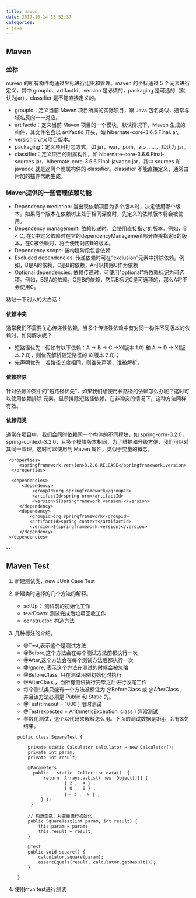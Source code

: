 ```yaml
---
title: maven
date: 2017-10-14 13:52:37
categories:
- java
---
```


## Maven

### 坐标

maven 的所有构件均通过坐标进行组织和管理。maven 的坐标通过 5 个元素进行定义，其中 groupId、artifactId、version 是必须的，packaging 是可选的（默认为jar），classifier 是不能直接定义的。

- groupId：定义当前 Maven 项目所属的实际项目，跟 Java 包名类似，通常与域名反向一一对应。
- artifactId：定义当前 Maven 项目的一个模块，默认情况下，Maven 生成的构件，其文件名会以 artifactId 开头，如 hibernate-core-3.6.5.Final.jar。
- version：定义项目版本。
- packaging：定义项目打包方式，如 jar，war，pom，zip ……，默认为 jar。
- classifier：定义项目的附属构件，如 hibernate-core-3.6.6.Final-sources.jar，hibernate-core-3.6.6.Final-javadoc.jar，其中 sources 和 javadoc 就是这两个附属构件的 classifier。classifier 不能直接定义，通常由附加的插件帮助生成。

### Maven提供的一些管理依赖功能

- Dependency mediation: 当出现依赖项目为多个版本时，决定使用哪个版本。如果两个版本在依赖树上处于相同深度时，先定义的依赖版本将会被使用。
- Dependency management: 依赖传递时，会使用直接指定的版本。例如，B < C, 在C中定义依赖时在它的dependencyManagement部分直接指定B的版本，在C被依赖时，将会使用对应B的版本。
- Dependency scope: 按构建阶段包含依赖
- Excluded dependencies: 传递依赖时可在“exclusion”元素中排除依赖。例如，B是A的依赖，C是B的依赖，A可以排除C作为依赖
- Optional dependencies: 依赖传递时，可使用"optional"将依赖标记为可选项。例如，B是A的依赖，C是B的依赖，然后B标记C是可选项的，那么A将不会使用C。

粘贴一下别人的大白话：

#### 依赖冲突

通常我们不需要关心传递性依赖，当多个传递性依赖中有对同一构件不同版本的依赖时，如何解决呢？

- 短路径优先：假如有以下依赖：A -> B -> C ->X(版本 1.0) 和 A -> D -> X(版本 2.0)，则优先解析较短路径的 X(版本 2.0)；
- 先声明优先：若路径长度相同，则谁先声明，谁被解析。

#### 依赖排除

针对依赖冲突中的“短路径优先”，如果我们想使用长路径的依赖怎么办呢？这时可以使用依赖排除 <exclusions> 元素，显示排除短路径依赖。在非冲突的情况下，这种方法同样有效。

#### 依赖归类

通常在项目中，我们会同时依赖同一个构件的不同模块，如 spring-orm-3.2.0，spring-context-3.2.0，且多个模块版本相同，为了维护和升级方便，我们可以对其同一管理，这时可以使用到 Maven 属性，类似于变量的概念。

```
 <properties>
     <springframework.version>3.2.0.RELEASE</springframework.version>
  </properties>

  <dependencies>
      <dependency>
          <groupId>org.springframework</groupId>
          <artifactId>spring-orm</artifactId>
          <version>${springframework.version}</version>
     </dependency>
     <dependency>
         <groupId>org.springframework</groupId>
         <artifactId>spring-context</artifactId>
         <version>${springframework.version}</version>
     </dependency>
 </dependencies>

```

--

## Maven Test

1. 新建测试类，new JUnit Case Test

2. 新建类时选择的几个方法的解释。    

   - setUp： 测试前的初始化工作
   - tearDown: 测试完成后垃圾回收工作
   - constructor: 构造方法

3. 几种标注的介绍。

   - @Test,表示这个是测试方法
   - @Before,这个方法会在每个测试方法前都执行一次
   - @After,这个方法会在每个测试方法后都执行一次
   - @Ignore, 表示这个方法在测试的时候会被忽略
   - @BeforeClass, 只在测试用例初始化时执行
   - @AfterClass,，当所有测试执行完毕之后进行收尾工作
   - 每个测试类只能有一个方法被标注为 @BeforeClass 或 @AfterClass ，并且该方法必须是 Public 和 Static 的。
   - @Test(timeout  =   1000 )  限时测试
   - @Test(expected  =  ArithmeticException. class ) 异常测试
   - 参数化测试，这个以代码来解释怎么用。下面的测试数据是3组，会有3次结果。

   ```
   	public class SquareTest {

   		private static Calculator calculator = new Calculator();
   		private int param;
   		private int result;

   		@Parameters
   	      public   static  Collection data()  {
   	          return  Arrays.asList( new  Object[][] {
   	                  { 2 ,  4 } ,
   	                  { 0 ,  0 } ,
   	                  {－ 3 ,  9 } ,
   	         } );
   	     }

   		// 构造函数，对变量进行初始化
   		public SquareTest(int param, int result) {
   			this.param = param;
   			this.result = result;
   		}

   		@Test
   		public void square() {
   			calculator.square(param);
   			assertEquals(result, calculator.getResult());
   		}

   	}
   ```

4. 使用mvn test进行测试
